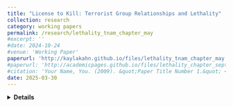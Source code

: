 ```yaml
---
title: "License to Kill: Terrorist Group Relationships and Lethality"
collection: research
category: working papers
permalink: /research/lethality_tnam_chapter_may
#excerpt: ''
#date: 2024-10-24
#venue: 'Working Paper'
paperurl: 'http://kaylakahn.github.io/files/lethality_tnam_chapter_may.pdf'
#paperurl: 'http://academicpages.github.io/files/lethality_chapter_sept24.pdf'
#citation: 'Your Name, You. (2009). &quot;Paper Title Number 1.&quot; <i>Journal 1</i>. 1(1).'
date: 2025-03-30
---
```


<details>
<summary><strong>Details</strong></summary>
<br>
<strong>Abstract:</strong>
 Existing literature in the terrorism field emphasizes the connection between terrorist group alliances, rivalries, and lethality. Building off of the extant literature, this study uses original data on alliances and rivalries in order to assess lethality while accounting for dependence between terrorist groups. I find little evidence that the count of alliances drives lethality. Instead, it is embeddedness of a group within the broader alliance network that leads to increased lethality. I also find support for the outbidding hypothesis.
<br>
<strong>Other details:</strong> Uses temporal network autocorrelation models 

</details>